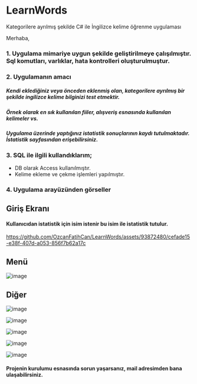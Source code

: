 # LearnWords
Kategorilere ayrılmış şekilde C# ile İngilizce kelime öğrenme uygulaması


Merhaba,

### 1. Uygulama mimariye uygun şekilde geliştirilmeye çalışılmıştır. Sql komutları, varlıklar, hata kontrolleri oluşturulmuştur.


### 2. Uygulamanın amacı 

##### Kendi eklediğiniz veya önceden eklenmiş olan, kategorilere ayrılmış bir şekilde ingilizce kelime bilginizi test etmektir.
##### Örnek olarak en sık kullanılan fiiler, alışveriş esnasında kullanılan kelimeler vs. 
##### Uygulama üzerinde yaptığınız istatistik sonuçlarının kaydı tutulmaktadır. İstatistik sayfasından erişebilirsiniz.

### 3. SQL ile ilgili kullandıklarım;

* DB olarak Access kullanılmıştır.
* Kelime ekleme ve çekme işlemleri yapılmıştır.


### 4. Uygulama arayüzünden görseller

##  Giriş Ekranı

#### Kullanıcıdan istatistik için isim istenir bu isim ile istatistik tutulur.

https://github.com/OzcanFatihCan/LearnWords/assets/93872480/cefade15-e38f-407d-a053-856f7b62a17c


##  Menü

![image](https://github.com/OzcanFatihCan/LearnWords/assets/93872480/a4a9dee2-97ba-428c-834e-a82d9c85564e)


## Diğer

![image](https://github.com/OzcanFatihCan/LearnWords/assets/93872480/89e7c50b-095a-468a-af78-59e8b010884d)

![image](https://github.com/OzcanFatihCan/LearnWords/assets/93872480/a1a8312d-4c56-46ef-8a01-8ed49a79360f)

![image](https://github.com/OzcanFatihCan/LearnWords/assets/93872480/cfa720eb-e4c6-47cc-86be-99e2418be81d)

![image](https://github.com/OzcanFatihCan/LearnWords/assets/93872480/693bfb40-6fb6-4900-8e52-8e5afb0eabc1)

![image](https://github.com/OzcanFatihCan/LearnWords/assets/93872480/8ecd14c0-72f1-4a40-9a0d-c12022dc5b51)


#### Projenin kurulumu esnasında sorun yaşarsanız, mail adresimden bana ulaşabilirsiniz.
